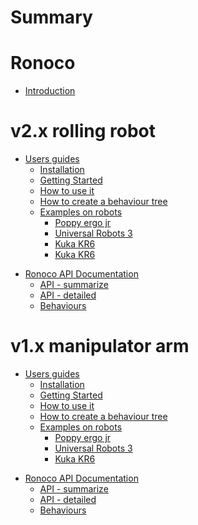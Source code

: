 # Summary

Ronoco
======

- [Introduction](index.md)

v2.x rolling robot
=================

- [Users guides](v2.x/users-guides.md)
    - [Installation](v2.x/user-guides/installation.md)
    - [Getting Started](v2.x/user-guides/quick-start.md)
    - [How to use it](v2.x/user-guides/how-to-use-it.md)
    - [How to create a behaviour tree](v2.x/user-guides/bt.md)
    - [Examples on robots](v2.x/user-guides/poppy.md)
      - [Poppy ergo jr](v2.x/user-guides/poppy.md)
      - [Universal Robots 3](v2.x/user-guides/ur3.md)
      - [Kuka KR6](v2.x/user-guides/kuka.md)
      - [Kuka KR6](v2.x/user-guides/turtlebot.md)

<!--# Developers guides-->

<!--- [Add blocks to node-red](dev-guides/new-blocks.md)-->
<!--- [Change node-red](dev-guides/scratch.md)-->

- [Ronoco API Documentation](v2.x/api-documentation.md)
    - [API - summarize](v2.x/documentation/api-short.md)
    - [API - detailed](v2.x/documentation/api-detailed.md)
    - [Behaviours](v2.x/documentation/behavior.md)

v1.x manipulator arm
==================

- [Users guides](v1.x/users-guides.md)
    - [Installation](v1.x/user-guides/installation.md)
    - [Getting Started](v1.x/user-guides/quick-start.md)
    - [How to use it](v1.x/user-guides/how-to-use-it.md)
    - [How to create a behaviour tree](v1.x/user-guides/bt.md)
    - [Examples on robots](v1.x/user-guides/poppy.md)
      - [Poppy ergo jr](v1.x/user-guides/poppy.md)
      - [Universal Robots 3](v1.x/user-guides/ur3.md)
      - [Kuka KR6](v1.x/user-guides/kuka.md)

<!--# Developers guides-->

<!--- [Add blocks to node-red](dev-guides/new-blocks.md)-->
<!--- [Change node-red](dev-guides/scratch.md)-->

- [Ronoco API Documentation](v1.x/api-documentation.md)
    - [API - summarize](v1.x/documentation/api-short.md)
    - [API - detailed](v1.x/documentation/api-detailed.md)
    - [Behaviours](v1.x/documentation/behavior.md)
